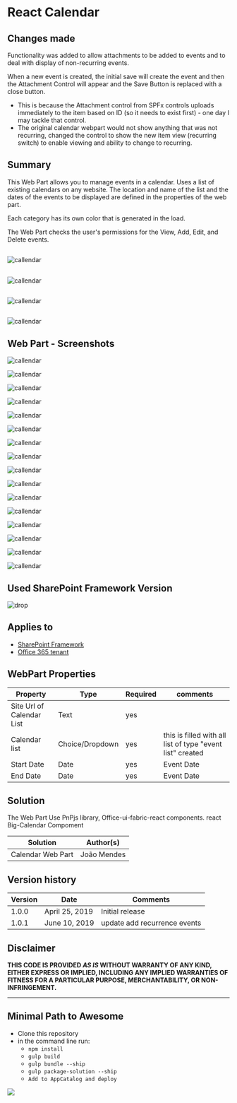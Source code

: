 # React Calendar

## Changes made
Functionality was added to allow attachments to be added to events and to deal with display of non-recurring events.

When a new event is created, the initial save will create the event and then the Attachment Control will appear and the Save Button is replaced with a close button.
- This is because the Attachment control from SPFx controls uploads immediately to the item based on ID (so it needs to exist first) - one day I may tackle that control.
- The original calendar webpart would not show anything that was not recurring, changed the control to show the new item view (recurring switch) to enable viewing and ability to change to recurring.

## Summary
This Web Part allows you to manage events in a calendar. 
Uses a list of existing calendars on any website.
The location and name of the list and the dates of the events to be displayed are defined in the properties of the web part.

Each category has its own color that is generated in the load.

The Web Part checks the user's permissions for the View, Add, Edit, and Delete events.




##  
![callendar](assets/animatevideo.gif) 


##  
![callendar](assets/weekly_moderncalendar.gif) 

##  
![callendar](assets/modercalendar_monthly.gif) 

##  
![callendar](assets/moderncalendar_yearly.gif) 

 


##  Web Part  - Screenshots

![callendar](assets/calendar_teams.jpg)

![callendar](assets/calendar_teams2.jpg)

![callendar](assets/screen1.png)


![callendar](assets/screen1.0.png)


![callendar](assets/screen1.1.png)


![callendar](assets/screen1.2.png)


![callendar](assets/screen1.3.png)


![callendar](assets/screen1.4.png)


![callendar](assets/screen2.png)



![callendar](assets/screen3.png)



![callendar](assets/screen4.png)



![callendar](assets/screen5.png)


![callendar](assets/screen6.png)


![callendar](assets/screen7.png)


![callendar](assets/screen8.png)



![callendar](assets/screen9.png)
##   
 

 


## Used SharePoint Framework Version 
![drop](https://img.shields.io/badge/version-1.8.2-green.svg)

## Applies to

* [SharePoint Framework](https:/dev.office.com/sharepoint)
* [Office 365 tenant](https://dev.office.com/sharepoint/docs/spfx/set-up-your-development-environment)


## WebPart Properties
 
Property |Type|Required| comments
--------------------|----|--------|----------
Site Url of Calendar List | Text| yes|
Calendar list| Choice/Dropdown | yes|  this is filled with all list of  type "event list" created
Start Date | Date | yes | Event Date 
End Date| Date| yes | Event Date
 

## Solution
The Web Part Use PnPjs library, Office-ui-fabric-react components. react Big-Calendar Compoment

Solution|Author(s)
--------|---------
Calendar  Web Part|João Mendes

## Version history

Version|Date|Comments
-------|----|--------
1.0.0|April 25, 2019|Initial release
1.0.1|June 10, 2019|update add recurrence events

## Disclaimer
**THIS CODE IS PROVIDED *AS IS* WITHOUT WARRANTY OF ANY KIND, EITHER EXPRESS OR IMPLIED, INCLUDING ANY IMPLIED WARRANTIES OF FITNESS FOR A PARTICULAR PURPOSE, MERCHANTABILITY, OR NON-INFRINGEMENT.**

---

## Minimal Path to Awesome

- Clone this repository
- in the command line run:
  - `npm install`
  - `gulp build`
  - `gulp bundle --ship`
  - `gulp package-solution --ship`
  - `Add to AppCatalog and deploy`




<img src="https://telemetry.sharepointpnp.com/sp-dev-fx-webparts/samples/react-calendar" />
